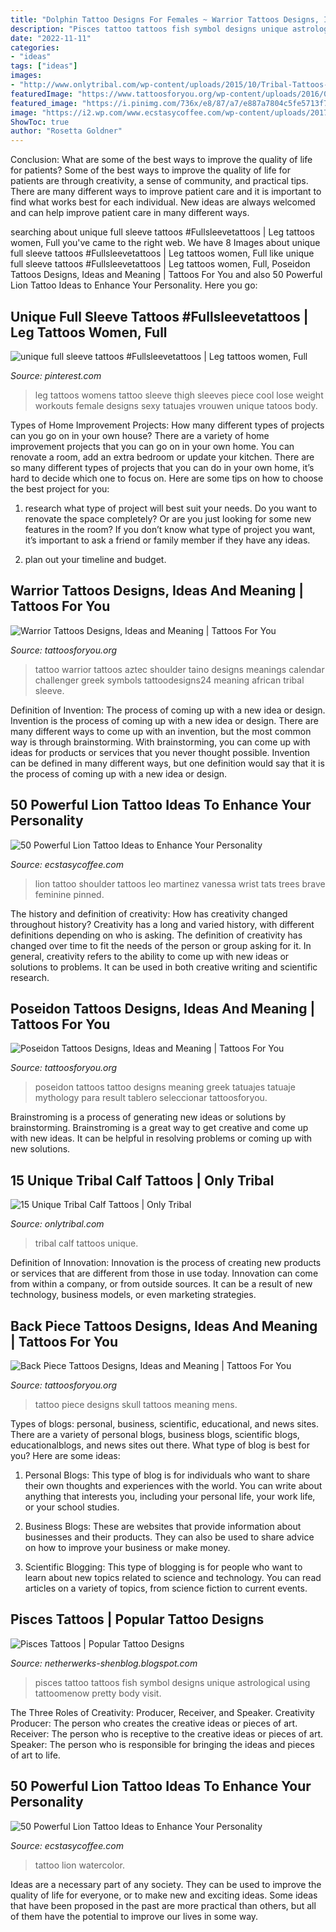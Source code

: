 ```yaml
---
title: "Dolphin Tattoo Designs For Females ~ Warrior Tattoos Designs, Ideas And Meaning"
description: "Pisces tattoo tattoos fish symbol designs unique astrological using tattoomenow pretty body visit"
date: "2022-11-11"
categories:
- "ideas"
tags: ["ideas"]
images:
- "http://www.onlytribal.com/wp-content/uploads/2015/10/Tribal-Tattoos-Calf1.jpeg"
featuredImage: "https://www.tattoosforyou.org/wp-content/uploads/2016/02/Tattoo-Back-Piece-Designs.jpg"
featured_image: "https://i.pinimg.com/736x/e8/87/a7/e887a7804c5fe5713f78f2379caf9712.jpg"
image: "https://i2.wp.com/www.ecstasycoffee.com/wp-content/uploads/2017/06/Small-lion-tattoo-on-shoulder.jpg?resize=564%2C751"
ShowToc: true
author: "Rosetta Goldner"
---
```



Conclusion: What are some of the best ways to improve the quality of life for patients?
Some of the best ways to improve the quality of life for patients are through creativity, a sense of community, and practical tips. There are many different ways to improve patient care and it is important to find what works best for each individual. New ideas are always welcomed and can help improve patient care in many different ways.

	

		
searching about unique full sleeve tattoos #Fullsleevetattoos | Leg tattoos women, Full you've came to the right web. We have 8 Images about unique full sleeve tattoos #Fullsleevetattoos | Leg tattoos women, Full like unique full sleeve tattoos #Fullsleevetattoos | Leg tattoos women, Full, Poseidon Tattoos Designs, Ideas and Meaning | Tattoos For You and also 50 Powerful Lion Tattoo Ideas to Enhance Your Personality. Here you go:
		
    
## Unique Full Sleeve Tattoos #Fullsleevetattoos | Leg Tattoos Women, Full

<img loading=lazy src="https://i.pinimg.com/736x/e8/87/a7/e887a7804c5fe5713f78f2379caf9712.jpg" onerror="this.onerror=null;this.src='https://tse3.mm.bing.net/th?id=OIP.hONiGQjqpVxc3y72islQxgHaNK&amp;pid=15.1';" alt="unique full sleeve tattoos #Fullsleevetattoos | Leg tattoos women, Full">

_Source: pinterest.com_

>leg tattoos womens tattoo sleeve thigh sleeves piece cool lose weight workouts female designs sexy tatuajes vrouwen unique tatoos body. 

	

Types of Home Improvement Projects: How many different types of projects can you go on in your own house?
There are a variety of home improvement projects that you can go on in your own home. You can renovate a room, add an extra bedroom or update your kitchen. There are so many different types of projects that you can do in your own home, it’s hard to decide which one to focus on. Here are some tips on how to choose the best project for you: 
1. research what type of project will best suit your needs. Do you want to renovate the space completely? Or are you just looking for some new features in the room? If you don’t know what type of project you want, it’s important to ask a friend or family member if they have any ideas. 

2. plan out your timeline and budget.

    
## Warrior Tattoos Designs, Ideas And Meaning | Tattoos For You

<img loading=lazy src="http://www.tattoosforyou.org/wp-content/uploads/2016/05/Taino-Warrior-Tattoos.jpg" onerror="this.onerror=null;this.src='https://tse3.mm.bing.net/th?id=OIP.nJIffTaVyEMmd_vTfe5n4wHaLI&amp;pid=15.1';" alt="Warrior Tattoos Designs, Ideas and Meaning | Tattoos For You">

_Source: tattoosforyou.org_

>tattoo warrior tattoos aztec shoulder taino designs meanings calendar challenger greek symbols tattoodesigns24 meaning african tribal sleeve. 

	

Definition of Invention: The process of coming up with a new idea or design.
Invention is the process of coming up with a new idea or design. There are many different ways to come up with an invention, but the most common way is through brainstorming. With brainstorming, you can come up with ideas for products or services that you never thought possible. Invention can be defined in many different ways, but one definition would say that it is the process of coming up with a new idea or design.

    
## 50 Powerful Lion Tattoo Ideas To Enhance Your Personality

<img loading=lazy src="https://i2.wp.com/www.ecstasycoffee.com/wp-content/uploads/2017/06/Small-lion-tattoo-on-shoulder.jpg?resize=564%2C751" onerror="this.onerror=null;this.src='https://tse1.mm.bing.net/th?id=OIP.Lum76vdvh-aCLYypwSMOkwHaJ3&amp;pid=15.1';" alt="50 Powerful Lion Tattoo Ideas to Enhance Your Personality">

_Source: ecstasycoffee.com_

>lion tattoo shoulder tattoos leo martinez vanessa wrist tats trees brave feminine pinned. 

	

The history and definition of creativity: How has creativity changed throughout history?
Creativity has a long and varied history, with different definitions depending on who is asking. The definition of creativity has changed over time to fit the needs of the person or group asking for it. In general, creativity refers to the ability to come up with new ideas or solutions to problems. It can be used in both creative writing and scientific research.

    
## Poseidon Tattoos Designs, Ideas And Meaning | Tattoos For You

<img loading=lazy src="http://www.tattoosforyou.org/wp-content/uploads/2016/03/Poseidon-Tattoos.jpg" onerror="this.onerror=null;this.src='https://tse2.mm.bing.net/th?id=OIP.dPSW_GS0ZCIyRsuADgAuzwHaLH&amp;pid=15.1';" alt="Poseidon Tattoos Designs, Ideas and Meaning | Tattoos For You">

_Source: tattoosforyou.org_

>poseidon tattoos tattoo designs meaning greek tatuajes tatuaje mythology para result tablero seleccionar tattoosforyou. 

	

Brainstroming is a process of generating new ideas or solutions by brainstorming. Brainstroming is a great way to get creative and come up with new ideas. It can be helpful in resolving problems or coming up with new solutions.

    
## 15 Unique Tribal Calf Tattoos | Only Tribal

<img loading=lazy src="http://www.onlytribal.com/wp-content/uploads/2015/10/Tribal-Tattoos-Calf1.jpeg" onerror="this.onerror=null;this.src='https://tse2.mm.bing.net/th?id=OIP.WFaXREZh_W1LJ8ITvSWdegHaJ4&amp;pid=15.1';" alt="15 Unique Tribal Calf Tattoos | Only Tribal">

_Source: onlytribal.com_

>tribal calf tattoos unique. 

	

Definition of Innovation:
Innovation is the process of creating new products or services that are different from those in use today. Innovation can come from within a company, or from outside sources. It can be a result of new technology, business models, or even marketing strategies.

    
## Back Piece Tattoos Designs, Ideas And Meaning | Tattoos For You

<img loading=lazy src="https://www.tattoosforyou.org/wp-content/uploads/2016/02/Tattoo-Back-Piece-Designs.jpg" onerror="this.onerror=null;this.src='https://tse1.mm.bing.net/th?id=OIP.Nui8Af_mKQbdqiqHybrtSgHaKX&amp;pid=15.1';" alt="Back Piece Tattoos Designs, Ideas and Meaning | Tattoos For You">

_Source: tattoosforyou.org_

>tattoo piece designs skull tattoos meaning mens. 

	

Types of blogs: personal, business, scientific, educational, and news sites.
There are a variety of personal blogs, business blogs, scientific blogs, educationalblogs, and news sites out there. What type of blog is best for you? Here are some ideas:
1. Personal Blogs: This type of blog is for individuals who want to share their own thoughts and experiences with the world. You can write about anything that interests you, including your personal life, your work life, or your school studies.

2. Business Blogs: These are websites that provide information about businesses and their products. They can also be used to share advice on how to improve your business or make money.

3. Scientific Blogging: This type of blogging is for people who want to learn about new topics related to science and technology. You can read articles on a variety of topics, from science fiction to current events.


    
## Pisces Tattoos | Popular Tattoo Designs

<img loading=lazy src="http://4.bp.blogspot.com/-fEbZSshQTIg/UQZdsZme8jI/AAAAAAAAOg8/fk2Ia1O8xA8/s1600/Pisces_tattoo_57.jpg" onerror="this.onerror=null;this.src='https://tse2.mm.bing.net/th?id=OIP.Q09pu87fXKZshWm2mNtLxwAAAA&amp;pid=15.1';" alt="Pisces Tattoos | Popular Tattoo Designs">

_Source: netherwerks-shenblog.blogspot.com_

>pisces tattoo tattoos fish symbol designs unique astrological using tattoomenow pretty body visit. 

	

The Three Roles of Creativity: Producer, Receiver, and Speaker.
Creativity Producer: The person who creates the creative ideas or pieces of art.
Receiver: The person who is receptive to the creative ideas or pieces of art. 
Speaker: The person who is responsible for bringing the ideas and pieces of art to life.

    
## 50 Powerful Lion Tattoo Ideas To Enhance Your Personality

<img loading=lazy src="https://i2.wp.com/www.ecstasycoffee.com/wp-content/uploads/2017/06/Watercolor-lion-tattoo-idea.jpg?resize=564%2C752" onerror="this.onerror=null;this.src='https://tse1.mm.bing.net/th?id=OIP.9nyZTJZTePsFuqBpoSPK0QHaJ4&amp;pid=15.1';" alt="50 Powerful Lion Tattoo Ideas to Enhance Your Personality">

_Source: ecstasycoffee.com_

>tattoo lion watercolor. 

	

Ideas are a necessary part of any society. They can be used to improve the quality of life for everyone, or to make new and exciting ideas. Some ideas that have been proposed in the past are more practical than others, but all of them have the potential to improve our lives in some way.

